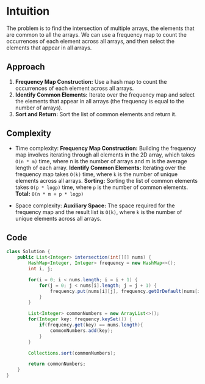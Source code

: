 # Intuition

The problem is to find the intersection of multiple arrays, the elements that are common to all the arrays. We can use a frequency map to count the occurrences of each element across all arrays, and then select the elements that appear in all arrays.

## Approach

1. **Frequency Map Construction:** Use a hash map to count the occurrences of each element across all arrays.
2. **Identify Common Elements:** Iterate over the frequency map and select the elements that appear in all arrays (the frequency is equal to the number of arrays).
3. **Sort and Return:** Sort the list of common elements and return it.

## Complexity

- Time complexity:
**Frequency Map Construction:** Building the frequency map involves iterating through all elements in the 2D array, which takes `O(n * m)` time, where n is the number of arrays and m is the average length of each array.
**Identify Common Elements:** Iterating over the frequency map takes `O(k)` time, where `k` is the number of unique elements across all arrays.
**Sorting:** Sorting the list of common elements takes `O(p * logp)` time, where `p` is the number of common elements.
**Total:** `O(n * m + p * logp)`

- Space complexity:
**Auxiliary Space:** The space required for the frequency map and the result list is `O(k)`, where `k` is the number of unique elements across all arrays.

## Code

```Java
class Solution {
    public List<Integer> intersection(int[][] nums) {
        HashMap<Integer, Integer> frequency = new HashMap<>();
        int i, j;

        for(i = 0; i < nums.length; i = i + 1) {
            for(j = 0; j < nums[i].length; j = j + 1) {
                frequency.put(nums[i][j], frequency.getOrDefault(nums[i][j], 0) + 1);
            }
        }

        List<Integer> commonNumbers = new ArrayList<>();
        for(Integer key: frequency.keySet()) {
            if(frequency.get(key) == nums.length){
                commonNumbers.add(key);
            }
        }

        Collections.sort(commonNumbers);

        return commonNumbers;
    }
}
```
